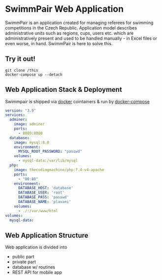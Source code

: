 # SwimmPair Web Application
SwimmPair is an application created for managing referees for swimming competitions in the Czech Republic. Application model describes administrative units such as regions, cups, users etc. which are administratively present and used to be handled manually - in Excel files or even worse, in hand. SwimmPair is here to solve this.
## Try it out!
```shell script
git clone /this
docker-compose up --detach 
```
## Web Application Stack & Deployment
Swimmpair is shipped via [docker](https://www.docker.com) cointainers & run by [docker-compose](https://docs.docker.com/compose)
```yaml
version: "3.9"
services:
  adminer:
    image: adminer
    ports:
      - 8080:8080
  database:
    image: mysql:8.0
    environment:
      MYSQL_ROOT_PASSWORD: "passwd"
    volumes:
      - mysql-data:/var/lib/mysql
  php:
    image: thecodingmachine/php:7.4-v4-apache
    ports:
      - "80:80"
    environment:
      DATABASE_HOST: 'database'
      DATABASE_USER: 'root'
      DATABASE_PASS: 'passwd'
      DATABASE_NAME: 'plavani'
    volumes:
      - ./:/var/www/html
volumes:
  mysql-data:
```

## Web Application Structure
Web application is divided into
* public part
* private part
* database w/ routines
* REST API for mobile app